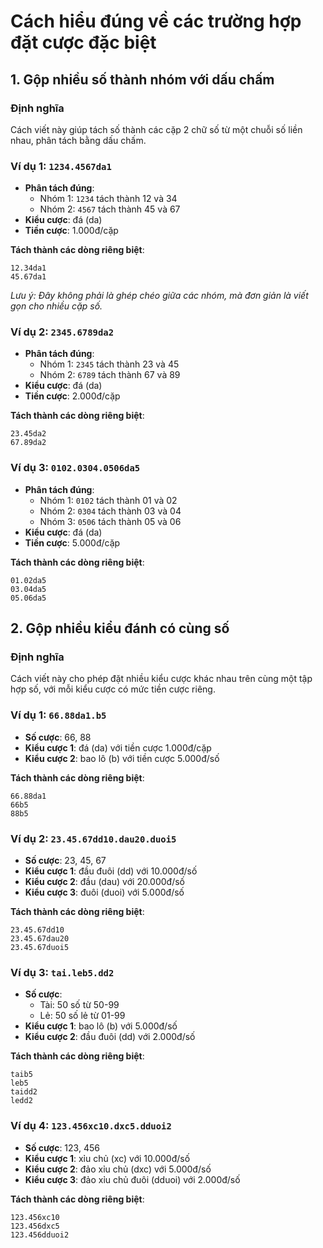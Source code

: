 # Cách hiểu đúng về các trường hợp đặt cược đặc biệt

## 1. Gộp nhiều số thành nhóm với dấu chấm

### Định nghĩa

Cách viết này giúp tách số thành các cặp 2 chữ số từ một chuỗi số liền nhau, phân tách bằng dấu chấm.

### Ví dụ 1: `1234.4567da1`

- **Phân tách đúng**:
  - Nhóm 1: `1234` tách thành 12 và 34
  - Nhóm 2: `4567` tách thành 45 và 67
- **Kiểu cược**: đá (da)
- **Tiền cược**: 1.000đ/cặp

**Tách thành các dòng riêng biệt**:

```
12.34da1
45.67da1
```

_Lưu ý: Đây không phải là ghép chéo giữa các nhóm, mà đơn giản là viết gọn cho nhiều cặp số._

### Ví dụ 2: `2345.6789da2`

- **Phân tách đúng**:
  - Nhóm 1: `2345` tách thành 23 và 45
  - Nhóm 2: `6789` tách thành 67 và 89
- **Kiểu cược**: đá (da)
- **Tiền cược**: 2.000đ/cặp

**Tách thành các dòng riêng biệt**:

```
23.45da2
67.89da2
```

### Ví dụ 3: `0102.0304.0506da5`

- **Phân tách đúng**:
  - Nhóm 1: `0102` tách thành 01 và 02
  - Nhóm 2: `0304` tách thành 03 và 04
  - Nhóm 3: `0506` tách thành 05 và 06
- **Kiểu cược**: đá (da)
- **Tiền cược**: 5.000đ/cặp

**Tách thành các dòng riêng biệt**:

```
01.02da5
03.04da5
05.06da5
```

## 2. Gộp nhiều kiểu đánh có cùng số

### Định nghĩa

Cách viết này cho phép đặt nhiều kiểu cược khác nhau trên cùng một tập hợp số, với mỗi kiểu cược có mức tiền cược riêng.

### Ví dụ 1: `66.88da1.b5`

- **Số cược**: 66, 88
- **Kiểu cược 1**: đá (da) với tiền cược 1.000đ/cặp
- **Kiểu cược 2**: bao lô (b) với tiền cược 5.000đ/số

**Tách thành các dòng riêng biệt**:

```
66.88da1
66b5
88b5
```

### Ví dụ 2: `23.45.67dd10.dau20.duoi5`

- **Số cược**: 23, 45, 67
- **Kiểu cược 1**: đầu đuôi (dd) với 10.000đ/số
- **Kiểu cược 2**: đầu (dau) với 20.000đ/số
- **Kiểu cược 3**: đuôi (duoi) với 5.000đ/số

**Tách thành các dòng riêng biệt**:

```
23.45.67dd10
23.45.67dau20
23.45.67duoi5
```

### Ví dụ 3: `tai.leb5.dd2`

- **Số cược**:
  - Tài: 50 số từ 50-99
  - Lẻ: 50 số lẻ từ 01-99
- **Kiểu cược 1**: bao lô (b) với 5.000đ/số
- **Kiểu cược 2**: đầu đuôi (dd) với 2.000đ/số

**Tách thành các dòng riêng biệt**:

```
taib5
leb5
taidd2
ledd2
```

### Ví dụ 4: `123.456xc10.dxc5.dduoi2`

- **Số cược**: 123, 456
- **Kiểu cược 1**: xỉu chủ (xc) với 10.000đ/số
- **Kiểu cược 2**: đảo xỉu chủ (dxc) với 5.000đ/số
- **Kiểu cược 3**: đảo xỉu chủ đuôi (dduoi) với 2.000đ/số

**Tách thành các dòng riêng biệt**:

```
123.456xc10
123.456dxc5
123.456dduoi2
```
